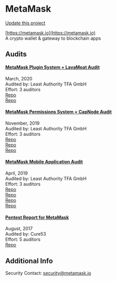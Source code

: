 
# MetaMask

[Update this project](https://github.com/ConsenSys/blockchainSecurityDB/edit/master/projects/metamask.json)
  
[https://metamask.io](https://metamask.io)<br>
A crypto wallet & gateway to blockchain apps


## Audits



#### [MetaMask Plugin System + LavaMoat Audit ](https://leastauthority.com/static/publications/LeastAuthority-MetaMask-Plugin-System-LavaMoat-Audit-Report.pdf)

March, 2020<br>
Audited by: Least Authority TFA GmbH<br>Effort: 3 auditors<br>
[Repo](https://github.com/MetaMask/metamask-snaps-beta/tree/7d758d335279bd0d25e3a9c170fcf60709eb7828)<br>[Repo](https://github.com/LavaMoat/lavamoat/tree/9bd7fad6eddd54691caf55ee37a64b6f0bb1057a)<br>
      


#### [MetaMask Permissions System + CapNode Audit](https://leastauthority.com/static/publications/LeastAuthority-MetaMask-Permissions-Capnode-Audit-Report.pdf)

November, 2019<br>
Audited by: Least Authority TFA GmbH<br>Effort: 3 auditors<br>
[Repo](https://github.com/MetaMask/metamask-extension/tree/15b78d32e6284e85018de12845cc7563b3aa7f81)<br>[Repo](https://github.com/MetaMask/rpc-cap/tree/e097c14ab307f16743724e8a1cb592769398624)<br>[Repo](https://github.com/danfinlay/capnode/tree/243c0bca0dc664f2626f73719f865d110d99a402)<br>
      


#### [MetaMask Mobile Application Audit](https://leastauthority.com/static/publications/LeastAuthority-MetaMask-Audit-Report.pdf)

April, 2019<br>
Audited by: Least Authority TFA GmbH<br>Effort: 3 auditors<br>
[Repo](https://github.com/MetaMask/gaba/tree/92cf95476c0732a13c5e30cadfbf9296cdd7b1cf)<br>[Repo](https://github.com/MetaMask/metamask-mobile/tree/b57476b142cedbddf725f8787b668ca64642b4c2)<br>[Repo](https://github.com/MetaMask/KeyringController/tree/9e180e5b10c0ceeb437f6d44360b525b3083c723)<br>[Repo](https://github.com/danfinlay/browser-passworder/tree/089893779ce366a9f0ee038b9c71708649fc0e1d)<br>
      


#### [Pentest Report for MetaMask](https://cure53.de/pentest-report_metamask.pdf)

August, 2017<br>
Audited by: Cure53<br>Effort: 5 auditors<br>
[Repo](https://github.com/MetaMask/metamask-extension)<br>
      

  



## Additional Info

Security Contact: security@metamask.io

